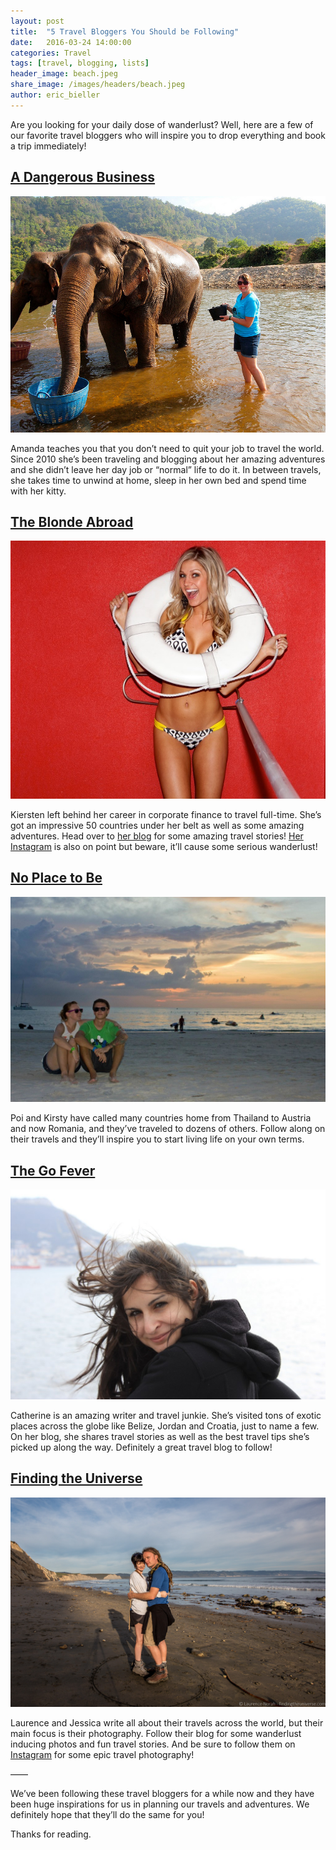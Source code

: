 ```yaml
---
layout: post
title:  "5 Travel Bloggers You Should be Following"
date:   2016-03-24 14:00:00
categories: Travel
tags: [travel, blogging, lists]
header_image: beach.jpeg
share_image: /images/headers/beach.jpeg
author: eric_bieller
---
```


Are you looking for your daily dose of wanderlust? Well, here are a few of our favorite travel bloggers who will inspire you to drop everything and book a trip immediately!

<h2><a href="http://www.dangerous-business.com" target="_blank">A Dangerous Business</a></h2>

![a dangerous business travel vlog](/images/uploads/dangerous-business.jpg)

Amanda teaches you that you don’t need to quit your job to travel the world. Since 2010 she’s been traveling and blogging about her amazing adventures and she didn’t leave her day job or “normal” life to do it. In between travels, she takes time to unwind at home, sleep in her own bed and spend time with her kitty.

<h2><a href="http://theblondeabroad.com" target="_blank">The Blonde Abroad</a></h2>

![The Blonde Abroad Travel Blog](/images/uploads/The-Blonde-Abroad.jpg)

Kiersten left behind her career in corporate finance to travel full-time. She’s got an impressive 50 countries under her belt as well as some amazing adventures. Head over to [her blog](http://theblondeabroad.com) for some amazing travel stories! [Her Instagram](http://www.instagram.com/theblondeabroad) is also on point but beware, it’ll cause some serious wanderlust!

<h2><a href="http://www.noplacetobe.com" target="_blank">No Place to Be</a></h2>

![no place to be travel blog](/images/uploads/no-place-to-be.jpg)

Poi and Kirsty have called many countries home from Thailand to Austria and now Romania, and they’ve traveled to dozens of others. Follow along on their travels and they’ll inspire you to start living life on your own terms.

<h2><a href="http://thegofever.com" target="_blank">The Go Fever</a></h2>

![The Go Fever Travel Blog](/images/uploads/the-go-fever.jpg)

Catherine is an amazing writer and travel junkie. She’s visited tons of exotic places across the globe like Belize, Jordan and Croatia, just to name a few. On her blog, she shares travel stories as well as the best travel tips she’s picked up along the way. Definitely a great travel blog to follow!

<h2><a href="http://www.findingtheuniverse.com" target="_blank">Finding the Universe</a></h2>

![finding the universe travel blog](/images/uploads/finding-the-universe.jpg)

Laurence and Jessica write all about their travels across the world, but their main focus is their photography. Follow their blog for some wanderlust inducing photos and fun travel stories. And be sure to follow them on [Instagram](https://www.instagram.com/lozula/) for some epic travel photography!

——

We’ve been following these travel bloggers for a while now and they have been huge inspirations for us in planning our travels and adventures. We definitely hope that they’ll do the same for you!

Thanks for reading.